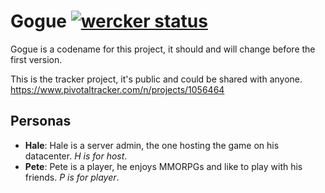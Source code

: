 # Gogue [![wercker status](https://app.wercker.com/status/eb9aaa870ff2e5f53904fee534657baa/s/ "wercker status")](https://app.wercker.com/project/bykey/eb9aaa870ff2e5f53904fee534657baa)

Gogue is a codename for this project, it should and will change before the first version.

This is the tracker project, it's public and could be shared with anyone. https://www.pivotaltracker.com/n/projects/1056464

## Personas

* **Hale**: Hale is a server admin, the one hosting the game on his datacenter. *H is for host*.
* **Pete**: Pete is a player, he enjoys MMORPGs and like to play with his friends. *P is for player*.
